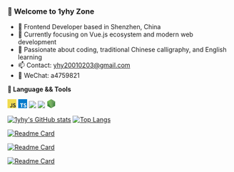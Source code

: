 ### 👋 Welcome to 1yhy Zone

- 🔭 Frontend Developer based in Shenzhen, China
- 🌱 Currently focusing on Vue.js ecosystem and modern web development
- 👯 Passionate about coding, traditional Chinese calligraphy, and English learning
- 📫 Contact: yhy20010203@gmail.com
- 💬 WeChat: a4759821

**🔧 Language && Tools**  

<code><img height="20" src="https://raw.githubusercontent.com/github/explore/80688e429a7d4ef2fca1e82350fe8e3517d3494d/topics/javascript/javascript.png"></code>
<code><img height="20" src="https://raw.githubusercontent.com/github/explore/80688e429a7d4ef2fca1e82350fe8e3517d3494d/topics/typescript/typescript.png"></code>
<code><img height="20" src="https://avatars.githubusercontent.com/u/6128107?s=48&v=4"></code>
<code><img height="20" src="https://avatars.githubusercontent.com/u/14101776?s=48&v=4"></code>
<code><img height="20" src="https://raw.githubusercontent.com/github/explore/80688e429a7d4ef2fca1e82350fe8e3517d3494d/topics/nodejs/nodejs.png"></code>  

[![1yhy's GitHub stats](https://github-readme-stats.vercel.app/api?username=1yhy&theme=buefy&show_icons=true)](https://github.com/1yhy)
[![Top Langs](https://github-readme-stats.vercel.app/api/top-langs/?username=1yhy&layout=compact)](https://github.com/1yhy/github-readme-stats)

[![Readme Card](https://github-readme-stats.vercel.app/api/pin/?username=1yhy&repo=Figma-Context-MCP&theme=buefy)](https://github.com/1yhy/Figma-Context-MCP)

[![Readme Card](https://github-readme-stats.vercel.app/api/pin/?username=1yhy&repo=google-indexing-web-ui&theme=buefy)](https://github.com/1yhy/google-indexing-web-ui)

[![Readme Card](https://github-readme-stats.vercel.app/api/pin/?username=1yhy&repo=docs-vitepress&theme=buefy)](https://github.com/1yhy/docs-vitepress)

